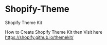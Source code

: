 # Shopify-Theme

Shopify Theme Kit

How to Create Shopify Theme Kit then Visit here
https://shopify.github.io/themekit/
